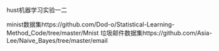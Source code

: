 hust机器学习实验一二

minist数据集https://github.com/Dod-o/Statistical-Learning-Method_Code/tree/master/Mnist
垃圾邮件数据集https://github.com/Asia-Lee/Naive_Bayes/tree/master/email
